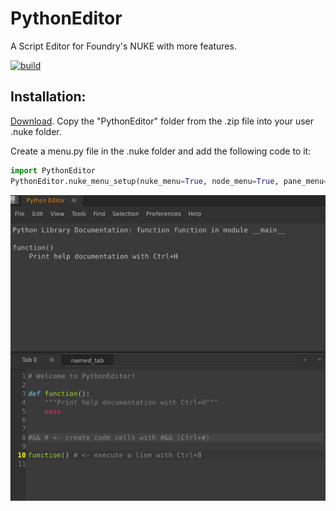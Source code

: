 # PythonEditor
A Script Editor for Foundry's NUKE with more features.

[![build](https://github.com/plasmax/PythonEditor/actions/workflows/python-app.yml/badge.svg)](https://github.com/plasmax/PythonEditor/actions/workflows/python-app.yml)

## Installation:
[Download](https://downgit.github.io/#/home?url=https://github.com/plasmax/PythonEditor/tree/master/PythonEditor).
Copy the "PythonEditor" folder from the .zip file into your user .nuke folder.

Create a menu.py file in the .nuke folder and add the following code to it:

```python
import PythonEditor
PythonEditor.nuke_menu_setup(nuke_menu=True, node_menu=True, pane_menu=True)
```


<p align="center">
  <img src="https://raw.githubusercontent.com/plasmax/PythonEditor/master/media/Screenshot.png"/>
</p>
